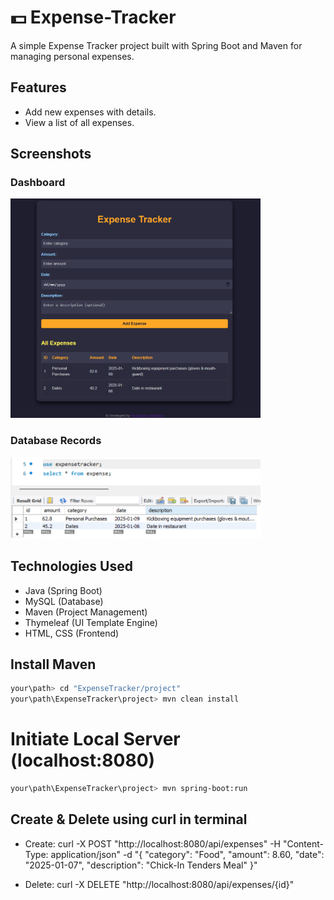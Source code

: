 # 💵 Expense-Tracker

A simple Expense Tracker project built with Spring Boot and Maven for managing personal expenses.

## Features
- Add new expenses with details.
- View a list of all expenses.

## Screenshots
### Dashboard
<img src="assets/app-preview.png" alt="Dashboard View" width="400">

### Database Records
<img src="assets/database-entries.png" alt="Dashboard View" width="400">


## Technologies Used
- Java      (Spring Boot)
- MySQL     (Database)
- Maven     (Project Management)
- Thymeleaf (UI Template Engine)
- HTML, CSS (Frontend)

## Install Maven
```bash
your\path> cd "ExpenseTracker/project"
your\path\ExpenseTracker\project> mvn clean install
```

# Initiate Local Server (localhost:8080)
```bash
your\path\ExpenseTracker\project> mvn spring-boot:run
```

## Create & Delete using curl in terminal
- Create:
curl -X POST "http://localhost:8080/api/expenses" -H "Content-Type: application/json" -d "{ \"category\": \"Food\", \"amount\": 8.60, \"date\": \"2025-01-07\", \"description\": \"Chick-In Tenders Meal\" }"

- Delete:
curl -X DELETE "http://localhost:8080/api/expenses/{id}"
